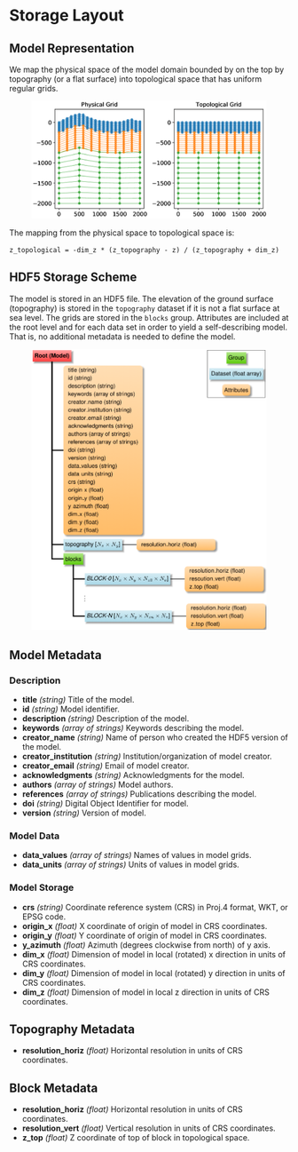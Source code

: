 # Storage Layout

## Model Representation

We map the physical space of the model domain bounded by on the top by
topography (or a flat surface) into topological space that has uniform
regular grids.

<figure>
  <img src="figs/gridmapping.png" alt="Diagram of physical and topological grids">
</figure>

The mapping from the physical space to topological space is:
```
z_topological = -dim_z * (z_topography - z) / (z_topography + dim_z)
```


## HDF5 Storage Scheme

The model is stored in an HDF5 file. The elevation of the ground
surface (topography) is stored in the `topography` dataset if it is not
a flat surface at sea level. The grids are stored in the `blocks`
group. Attributes are included at the root level and for each data set
in order to yield a self-describing model. That is, no additional
metadata is needed to define the model.

<figure>
  <img src="figs/hdf5layout.png" alt="Diagram of HDF5 layout scheme">
</figure>

## Model Metadata

### Description

* **title** *(string)* Title of the model.
* **id** *(string)* Model identifier.
* **description** *(string)* Description of the model.
* **keywords** *(array of strings)* Keywords describing the model.
* **creator_name** *(string)* Name of person who created the HDF5 version of the model.
* **creator_institution** *(string)* Institution/organization of model creator.
* **creator_email** *(string)* Email of model creator.
* **acknowledgments** *(string)* Acknowledgments for the model.
* **authors** *(array of strings)* Model authors.
* **references** *(array of strings)* Publications describing the model.
* **doi** *(string)* Digital Object Identifier for model.
* **version** *(string)* Version of model.

### Model Data

* **data_values** *(array of strings)* Names of values in model grids.
* **data_units** *(array of strings)* Units of values in model grids.

### Model Storage

* **crs** *(string)* Coordinate reference system (CRS) in Proj.4 format, WKT, or EPSG code.
* **origin_x** *(float)* X coordinate of origin of model in CRS coordinates.
* **origin_y** *(float)* Y coordinate of origin of model in CRS coordinates.
* **y_azimuth** *(float)* Azimuth (degrees clockwise from north) of y axis.
* **dim_x** *(float)* Dimension of model in local (rotated) x direction in units of CRS coordinates.
* **dim_y** *(float)* Dimension of model in local (rotated) y direction in units of CRS coordinates.
* **dim_z** *(float)* Dimension of model in local z direction in units of CRS coordinates.

## Topography Metadata

* **resolution_horiz** *(float)* Horizontal resolution in units of CRS coordinates.

## Block Metadata

* **resolution_horiz** *(float)* Horizontal resolution in units of CRS coordinates.
* **resolution_vert** *(float)* Vertical resolution in units of CRS coordinates.
* **z_top** *(float)* Z coordinate of top of block in topological space.
